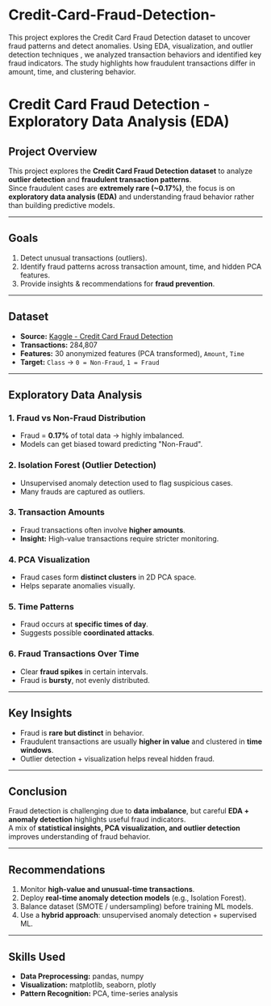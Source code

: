 # Credit-Card-Fraud-Detection-
 This project explores the Credit Card Fraud Detection dataset to uncover fraud patterns and detect anomalies. Using EDA, visualization, and outlier detection techniques , we analyzed transaction behaviors and identified key fraud indicators. The study highlights how fraudulent transactions differ in amount, time, and clustering behavior.
#  Credit Card Fraud Detection - Exploratory Data Analysis (EDA)

##  Project Overview
This project explores the **Credit Card Fraud Detection dataset** to analyze **outlier detection** and **fraudulent transaction patterns**.  
Since fraudulent cases are **extremely rare (~0.17%)**, the focus is on **exploratory data analysis (EDA)** and understanding fraud behavior rather than building predictive models.

---

##  Goals
1. Detect unusual transactions (outliers).  
2. Identify fraud patterns across transaction amount, time, and hidden PCA features.  
3. Provide insights & recommendations for **fraud prevention**.  

---

##  Dataset
- **Source:** [Kaggle - Credit Card Fraud Detection](https://www.kaggle.com/datasets/mlg-ulb/creditcardfraud)  
- **Transactions:** 284,807  
- **Features:** 30 anonymized features (PCA transformed), `Amount`, `Time`  
- **Target:** `Class` → `0 = Non-Fraud`, `1 = Fraud`

---

## Exploratory Data Analysis

### 1. Fraud vs Non-Fraud Distribution
- Fraud = **0.17%** of total data → highly imbalanced.  
- Models can get biased toward predicting "Non-Fraud".

### 2. Isolation Forest (Outlier Detection)
- Unsupervised anomaly detection used to flag suspicious cases.  
- Many frauds are captured as outliers.  

### 3. Transaction Amounts
- Fraud transactions often involve **higher amounts**.  
- **Insight:** High-value transactions require stricter monitoring.  

### 4. PCA Visualization
- Fraud cases form **distinct clusters** in 2D PCA space.  
- Helps separate anomalies visually.  

### 5. Time Patterns
- Fraud occurs at **specific times of day**.  
- Suggests possible **coordinated attacks**.  

### 6. Fraud Transactions Over Time
- Clear **fraud spikes** in certain intervals.  
- Fraud is **bursty**, not evenly distributed.  


---

## Key Insights
- Fraud is **rare but distinct** in behavior.  
- Fraudulent transactions are usually **higher in value** and clustered in **time windows**.  
- Outlier detection + visualization helps reveal hidden fraud.  

---

## Conclusion
Fraud detection is challenging due to **data imbalance**, but careful **EDA + anomaly detection** highlights useful fraud indicators.  
A mix of **statistical insights, PCA visualization, and outlier detection** improves understanding of fraud behavior.  

---

## Recommendations
1. Monitor **high-value and unusual-time transactions**.  
2. Deploy **real-time anomaly detection models** (e.g., Isolation Forest).  
3. Balance dataset (SMOTE / undersampling) before training ML models.  
4. Use a **hybrid approach**: unsupervised anomaly detection + supervised ML.  

---

## Skills Used
- **Data Preprocessing:** pandas, numpy  
- **Visualization:** matplotlib, seaborn, plotly  
- **Pattern Recognition:** PCA, time-series analysis  


